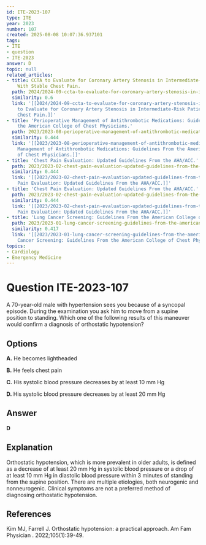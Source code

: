 ```yaml
---
id: ITE-2023-107
type: ITE
year: 2023
number: 107
created: 2025-08-08 10:07:36.937101
tags:
- ITE
- question
- ITE-2023
answer: D
topic: null
related_articles:
- title: CCTA to Evaluate for Coronary Artery Stenosis in Intermediate-Risk Patients
    With Stable Chest Pain.
  path: 2024/2024-09-ccta-to-evaluate-for-coronary-artery-stenosis-in-intermediat.md
  similarity: 0.6
  link: '[[2024/2024-09-ccta-to-evaluate-for-coronary-artery-stenosis-in-intermediat|CCTA
    to Evaluate for Coronary Artery Stenosis in Intermediate-Risk Patients With Stable
    Chest Pain.]]'
- title: 'Perioperative Management of Antithrombotic Medications: Guidelines From
    the American College of Chest Physicians.'
  path: 2023/2023-08-perioperative-management-of-antithrombotic-medications-guide.md
  similarity: 0.444
  link: '[[2023/2023-08-perioperative-management-of-antithrombotic-medications-guide|Perioperative
    Management of Antithrombotic Medications: Guidelines From the American College
    of Chest Physicians.]]'
- title: 'Chest Pain Evaluation: Updated Guidelines From the AHA/ACC.'
  path: 2023/2023-02-chest-pain-evaluation-updated-guidelines-from-the-aha-acc.md
  similarity: 0.444
  link: '[[2023/2023-02-chest-pain-evaluation-updated-guidelines-from-the-aha-acc|Chest
    Pain Evaluation: Updated Guidelines From the AHA/ACC.]]'
- title: 'Chest Pain Evaluation: Updated Guidelines From the AHA/ACC.'
  path: 2023/2023-02-chest-pain-evaluation-updated-guidelines-from-the-ahaacc.md
  similarity: 0.444
  link: '[[2023/2023-02-chest-pain-evaluation-updated-guidelines-from-the-ahaacc|Chest
    Pain Evaluation: Updated Guidelines From the AHA/ACC.]]'
- title: 'Lung Cancer Screening: Guidelines From the American College of Chest Physicians.'
  path: 2023/2023-01-lung-cancer-screening-guidelines-from-the-american-college-o.md
  similarity: 0.417
  link: '[[2023/2023-01-lung-cancer-screening-guidelines-from-the-american-college-o|Lung
    Cancer Screening: Guidelines From the American College of Chest Physicians.]]'
topics:
- Cardiology
- Emergency Medicine
---
```


# Question ITE-2023-107

A 70-year-old male with hypertension sees you because of a syncopal episode. During the examination you ask him to move from a supine position to standing. Which one of the following results of this maneuver would confirm a diagnosis of orthostatic hypotension?

## Options

**A.** He becomes lightheaded

**B.** He feels chest pain

**C.** His systolic blood pressure decreases by at least 10 mm Hg

**D.** His systolic blood pressure decreases by at least 20 mm Hg

## Answer

**D**

## Explanation

Orthostatic hypotension, which is more prevalent in older adults, is defined as a decrease of at least 20 mm Hg in systolic blood pressure or a drop of at least 10 mm Hg in diastolic blood pressure within 3 minutes of standing from the supine position. There are multiple etiologies, both neurogenic and nonneurogenic. Clinical symptoms are not a preferred method of diagnosing orthostatic hypotension.

## References

Kim MJ, Farrell J. Orthostatic hypotension: a practical approach. Am Fam Physician . 2022;105(1):39-49.
